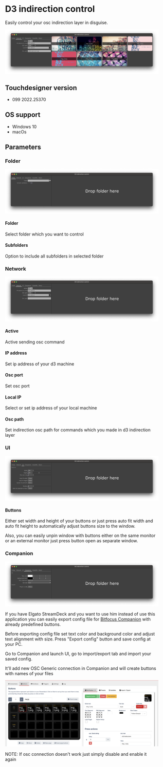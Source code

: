 # D3 indirection control

Easily control your osc indirection layer in disguise.

![common-view](assets/common-view.png)

## Touchdesigner version

* 099 2022.25370

## OS support

* Windows 10
* macOs

## Parameters

### Folder

![folder-tab](assets/folder-tab.png)

#### Folder
Select folder which you want to control

#### Subfolders
Option to include all subfolders in selected folder

### Network

![network-tab](assets/network-tab.png)

#### Active
Active sending osc command

#### IP address
Set ip address of your d3 machine

#### Osc port
Set osc port

#### Local IP
Select or set ip address of your local machine

#### Osc path
Set indirection osc path for commands which you made in d3 indirection layer

### UI

![ui-tab](assets/ui-tab.png)

#### Buttons

Either set width and height of your buttons or just press auto fit width and auto fit height to automatically adjust buttons size to the window.

Also, you can easily unpin window with buttons either on the same monitor or an external monitor just press button open as separate window.

### Companion

![compnaion-tab](assets/companion-tab.png)

If you have Elgato StreamDeck and you want to use him instead of use this application you can easily export config file for [Bitfocus Companion](https://github.com/bitfocus/companion) with already predefined buttons.

Before exporting config file set text color and background color and adjust text alignment with size. Press "Export config" button and save config at your PC.

Go to Companion and launch UI, go to import/export tab and import your saved config.

It'll add new OSC Generic connection in Companion and will create buttons with names of your files 

![companion-view](assets/companion-view.png)

NOTE: If osc connection doesn't work just simply disable and enable it again



